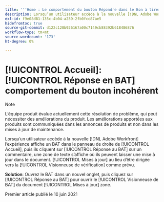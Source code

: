 ```yaml
---
title: '''Home : Le comportement du bouton Répondre dans le Bon à tirer est incohérent'
description: Lorsqu’un utilisateur accède à la nouvelle [!DNL Adobe Workfront] l’expérience affiche un BAT dans le panneau de droite de [!UICONTROL Accueil], puis ils cliquent sur [!UICONTROL Réponse au BAT] sur un commentaire, une zone de texte s’affiche où ils peuvent laisser une mise à jour dans la variable [!UICONTROL Mises à jour du document] au lieu d’être redirigée vers la visionneuse de vérification de la qualité comme prévu.
exl-id: f9e08d81-135c-4b04-a239-2fb0fcc87ae5
hidefromtoc: true
source-git-commit: d122c128b926167a00c7149cb88392b618486876
workflow-type: tm+mt
source-wordcount: '173'
ht-degree: 0%

---
```


# [!UICONTROL Accueil]: [!UICONTROL Réponse en BAT] comportement du bouton incohérent

>[!NOTE]
>
>L’équipe produit évalue actuellement cette résolution de problème, qui peut nécessiter des améliorations du produit. Les améliorations apportées aux produits sont communiquées dans les annonces de produits et non dans les mises à jour de maintenance.

Lorsqu’un utilisateur accède à la nouvelle [!DNL Adobe Workfront] l’expérience affiche un BAT dans le panneau de droite de [!UICONTROL Accueil], puis ils cliquent sur [!UICONTROL Réponse au BAT] sur un commentaire, une zone de texte s’affiche où ils peuvent laisser une mise à jour dans le document. [!UICONTROL Mises à jour] au lieu d’être dirigée vers la [!UICONTROL Visionneuse de vérification] comme prévu.

**Solution**: Ouvrez le BAT dans un nouvel onglet, puis cliquez sur [!UICONTROL Réponse au BAT] pour ouvrir le [!UICONTROL Visionneuse de BAT] du document [!UICONTROL Mises à jour] zone.

Premier article publié le 10 juin 2021
